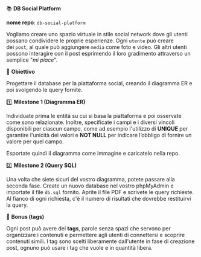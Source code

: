 📚 **DB Social Platform**

**nome repo**: `db-social-platform`

Vogliamo creare uno spazio virtuale in stile social network dove gli utenti possano condividere le proprie esperienze. Ogni `utente` può creare dei `post`, al quale può aggiungere `media` come foto e video. Gli altri utenti possono interagire con il post esprimendo il loro gradimento attraverso un semplice "_mi piace_".

🎯 **Obiettivo**

Progettare il database per la piattaforma social, creando il diagramma ER e poi svolgendo le query fornite.

1️⃣ **Milestone 1 (Diagramma ER)**

Individuate prima le entità su cui si basa la piattaforma e poi osservate come sono relazionate. Inoltre, specificate i campi e i diversi vincoli disponibili per ciascun campo, come ad esempio l'utilizzo di **UNIQUE** per garantire l'unicità dei valori e **NOT NULL** per indicare l’obbligo di fornire un valore per quel campo.

Esportate quindi il diagramma come immagine e caricatelo nella repo.

2️⃣ **Milestone 2 (Query SQL)**

Una volta che siete sicuri del vostro diagramma, potete passare alla seconda fase. Create un nuovo database nel vostro phpMyAdmin e importate il file `db.sql` fornito. Aprite il file PDF e scrivete le query richieste. Al fianco di ogni richiesta, c'è il numero di risultati che dovrebbe restituirvi la query.

🌟 **Bonus (tags)**

Ogni post può avere dei **tags**, parole senza spazi che servono per organizzare i contenuti e permettere agli utenti di connettersi e scoprire contenuti simili. I tag sono scelti liberamente dall'utente in fase di creazione post, ognuno può usare i tag che vuole e in quantità libera.
